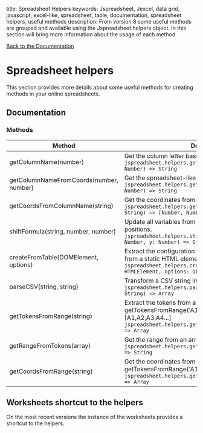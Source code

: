 title: Spreadsheet Helpers
keywords: Jspreadsheet, Jexcel, data grid, javascript, excel-like, spreadsheet, table, documentation, spreadsheet helpers, useful methods
description: From version 8 some useful methods are grouped and available using the Jspreadsheet.helpers object. In this section will bring more information about the usage of each method.

[Back to the Documentation](/docs/v9 "Back to the documentation section")

# Spreadsheet helpers

This section provides more details about some useful methods for creating methods in your online spreadsheets. 

## Documentation

### Methods

| Method                                  | Description                                                                                                                                                                   |
| ----------------------------------------|-------------------------------------------------------------------------------------------------------------------------------------------------------------------------------|
| getColumnName(number)                   | Get the column letter based on a number.<br/>`jspreadsheet.helpers.getColumnName(columnNumber: Number) => String`                                                             |
| getColumnNameFromCoords(number, number) | Get the spreadsheet-like cell name from the coordinates.<br/>`jspreadsheet.helpers.getColumnName(x: Number, y: Number) => String`                                             |
| getCoordsFromColumnName(string)         | Get the coordinates from the spreadsheet-like cell name.<br/>`jspreadsheet.helpers.getCoordsFromColumnName(cellName: String) => [Number, Number]`                             |
| shiftFormula(string, number, number)    | Update all variables from a formula based a shift of x, y positions.<br/>`jspreadsheet.helpers.shiftFormula(formula: String, x: Number, y: Number) => String`                 |
| createFromTable(DOMElement, options)    | Extract the configuration to create a new spreadsheet from a static HTML element.<br/>`jspreadsheet.helpers.createFromTable(element: HTMLElement, options: Object) => Object` |
| parseCSV(string, string)                | Transform a CSV string into an array.<br/>`jspreadsheet.helpers.parseCSV(data: String, delimiter: String) => Array`                                                           |
| getTokensFromRange(string)              | Extract the tokens from a range. Example: getTokensFromRange('A1:A10'); // returns [A1,A2,A3,A4...]<br/>`jspreadsheet.helpers.getTokensFromRange(range: String) => Array`     |
| getRangeFromTokens(array)               | Get the range from an array of tokens. <br/>`jspreadsheet.helpers.getRangeFromTokens(tokens: Array) => String`                                                                |
| getCoordsFromRange(string)              | Get the coordinates from a range string. Example: getTokensFromRange('A1:A10'); // returns [0,0,0,9]<br/>`jspreadsheet.helpers.getCoordsFromRange(range: string) => Array`    |

 

## Worksheets shortcut to the helpers

On the most recent versions the instance of the worksheets provides a shortcut to the helpers. 
